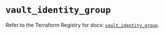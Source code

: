 # `vault_identity_group`

Refer to the Terraform Registry for docs: [`vault_identity_group`](https://registry.terraform.io/providers/hashicorp/vault/4.1.0/docs/resources/identity_group).
